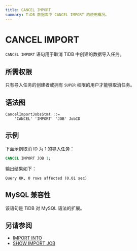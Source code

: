 ```yaml
---
title: CANCEL IMPORT
summary: TiDB 数据库中 CANCEL IMPORT 的使用概况。
---
```


# CANCEL IMPORT

`CANCEL IMPORT` 语句用于取消 TiDB 中创建的数据导入任务。

## 所需权限

只有导入任务的创建者或拥有 `SUPER` 权限的用户才能够取消任务。

## 语法图

```ebnf+diagram
CancelImportJobsStmt ::=
    'CANCEL' 'IMPORT' 'JOB' JobID
```

## 示例

下面示例取消 ID 为 1 的导入任务：

```sql
CANCEL IMPORT JOB 1;
```

输出结果如下：

```
Query OK, 0 rows affected (0.01 sec)
```

## MySQL 兼容性

该语句是 TiDB 对 MySQL 语法的扩展。

## 另请参阅

* [IMPORT INTO](/sql-statements/sql-statement-import-into.md)
* [SHOW IMPORT JOB](/sql-statements/sql-statement-show-import-job.md)
